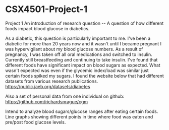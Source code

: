 # CSX4501-Project-1
Project 1
An introduction of research question -- 
A question of how different foods impact blood glucose in diabetics.

As a diabetic, this question is particularly important to me.  I've been a diabetic for more than 20 years now and it wasn't until I became pregnant I was hypervigilant about my blood glucose numbers.
As a result of pregnancy, I was taken off all oral medications and switched to insulin.  Currently still breastfeeding and continuing to take insulin.
I've found that different foods have significant impact on blood sugars as expected.  What wasn't expected was even if the glycemic index/load was similar just certain foods spiked my sugars. 
I found the website below that had different datasets from various research publications.
https://public.jaeb.org/datasets/diabetes

Also a set of personal data from one individual on github:
https://github.com/richardsprague/cgm

Intend to analyze blood sugars/glucose ranges after eating certain foods. 
Line graphs showing different points in time where food was eaten and pre/post food glucose levels. 